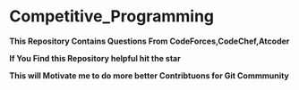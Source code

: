 # Competitive_Programming
**This Repository Contains Questions From CodeForces,CodeChef,Atcoder**

**If You Find this Repository helpful hit the star**

**This will Motivate me to do more better Contribtuons for Git Commmunity**
